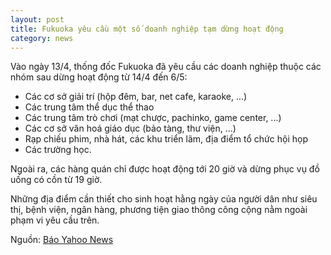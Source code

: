 ```yaml
---
layout: post
title: Fukuoka yêu cầu một số doanh nghiệp tạm dừng hoạt động
category: news
---
```


Vào ngày 13/4, thống đốc Fukuoka đã yêu cầu các doanh nghiệp thuộc các nhóm sau dừng hoạt động từ 14/4 đến 6/5:

- Các cơ sở giải trí (hộp đêm, bar, net cafe, karaoke, ...)
- Các trung tâm thể dục thể thao
- Các trung tâm trò chơi (mạt chược, pachinko, game center, ...)
- Các cơ sở văn hoá giáo dục (bảo tàng, thư viện, ...)
- Rạp chiếu phim, nhà hát, các khu triển lãm, địa điểm tổ chức hội họp
- Các trường học. 

Ngoài ra, các hàng quán chỉ được hoạt động tới 20 giờ và dừng phục vụ đồ uống có cồn từ 19 giờ.

Những địa điểm cần thiết cho sinh hoạt hằng ngày của người dân như siêu thị, bệnh viện, ngân hàng, phương tiện giao thông công cộng nằm ngoài phạm vi yêu cầu trên.

Nguồn: [Báo Yahoo News](https://headlines.yahoo.co.jp/hl?a=20200413-00010014-nishinpc-soci)
